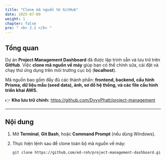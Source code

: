 ```yaml
---
title: "Clone mã nguồn từ GitHub"
date: 2025-07-09
weight: 1
chapter: false
pre: " <b> 2.1 </b> "
---
```


## Tổng quan

Dự án **Project Management Dashboard** đã được lập trình sẵn và lưu trữ trên **GitHub**. Việc **clone mã nguồn về máy** giúp bạn có thể chỉnh sửa, cài đặt và chạy thử ứng dụng trên môi trường cục bộ (**localhost**).

Mã nguồn bao gồm đầy đủ các thành phần: **frontend, backend, cấu hình Prisma, dữ liệu mẫu (seed data), ảnh, sơ đồ hệ thống, và các file cấu hình triển khai AWS.**

👉 **Kho lưu trữ chính:** https://github.com/DyyyPhatt/project-management

---

## Nội dung

1. Mở **Terminal**, **Git Bash**, hoặc **Command Prompt** (nếu dùng Windows).

2. Thực hiện lệnh sau để clone toàn bộ mã nguồn về máy:

   ```bash
   git clone https://github.com/ed-roh/project-management-dashboard.git
   ```
